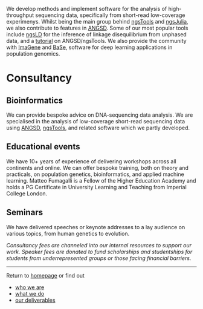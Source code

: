 
We develop methods and implement software for the analysis of high-throughput sequencing data, specifically from short-read low-coverage experimenys. 
Whilst being the main group behind [ngsTools](https://github.com/mfumagalli/ngsTools) and [ngsJulia](https://github.com/mfumagalli/ngsJulia
), we also contribute to features in [ANGSD](http://www.popgen.dk/angsd/index.php/ANGSD).
Some of our most popular tools include [ngsLD](https://github.com/fgvieira/ngsLD) for the inference of linkage disequilibrium from unphased data, and a [tutorial](https://github.com/mfumagalli/ngsTools/blob/master/TUTORIAL.md) on ANGSD/ngsTools. 
We also provide the community with [ImaGene](https://github.com/mfumagalli/ImaGene) and [BaSe](https://github.com/ulasisik/balancing-selection), software for deep learning applications in population genomics.

# Consultancy

## Bioinformatics

We can provide bespoke advice on DNA-sequencing data analysis. We are specialised in the analysis of low-coverage short-read sequencing data using [ANGSD](http://www.popgen.dk/angsd/index.php/ANGSD), [ngsTools](https://github.com/mfumagalli/ngsTools), and related software which we partly developed.

## Educational events

We have 10+ years of experience of delivering workshops across all continents and online.
We can offer bespoke training, both on theory and practicals, on population genetics, bioinformatics, and applied machine learning.
Matteo Fumagalli is a Fellow of the Higher Education Academy and holds a PG Certificate in University Learning and Teaching from Imperial College London.

## Seminars

We have delivered speeches or keynote addresses to a lay audience on various topics, from human genetics to evolution.

_Consultancy fees are channeled into our internal resources to support our work. Speaker fees are donated to fund scholarships and studentships for students from underrepresented groups or those facing financial barriers._


------------------------------------------

Return to [homepage](https://mfumagalli.github.io) or find out
- [who we are](https://mfumagalli.github.io/who-we-are)
- [what we do](https://mfumagalli.github.io/what-we-do) 
- [our deliverables](https://mfumagalli.github.io/blog)



